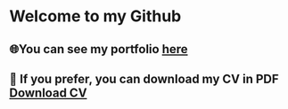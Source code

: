 # Welcome to my Github

## :globe_with_meridians:You can see my portfolio [here](https://adrianlozanomartinez.github.io/portfolio/)

## :page_facing_up: If you prefer, you can download my CV in PDF <a href="AdrianLozanoMartinez.pdf" download="AdrianLozanoMartinez.pdf" target="_blank">Download CV</a>

